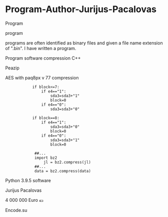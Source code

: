 # Program-Author-Jurijus-Pacalovas
Program

program

programs are often identified as binary files and given a file name extension of ".bin". I have written a program.

Program software compression
C++

Peazip

AES with paq8px v 77 compression

                if block<=7:
                    if e4=="1":
                        sda3=sda3+"1"
                        block=0
                    if e4=="0":
                        sda3=sda3+"0"

                if block==8:
                    if e4=="1":
                        sda3=sda3+"0"
                        block=0
                    if e4=="0":
                        sda3=sda3+"1"
                        block=0
                        
                 ##...
                 import bz2
                     jl = bz2.compress(jl)
                 ##...
                 data = bz2.compress(data)
                        
                       

Python 3.9.5 software

Jurijus Pacalovas

4 000 000 Euro 💶

Encode.su
